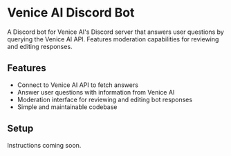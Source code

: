 # Venice AI Discord Bot

A Discord bot for Venice AI's Discord server that answers user questions by querying the Venice AI API. Features moderation capabilities for reviewing and editing responses.

## Features
- Connect to Venice AI API to fetch answers
- Answer user questions with information from Venice AI
- Moderation interface for reviewing and editing bot responses
- Simple and maintainable codebase

## Setup
Instructions coming soon.